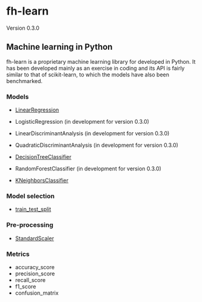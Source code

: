 # fh-learn

Version 0.3.0

## Machine learning in Python

fh-learn is a proprietary machine learning library for developed in Python. It has been developed mainly as an exercise in coding and its API is fairly similar to that of scikit-learn, to which the models have also been benchmarked. 


### Models


* [LinearRegression](https://github.com/frederikhoengaard/fhlearn/blob/0.3.0/fhlearn/linear_model.py) 
* LogisticRegression (in development for version 0.3.0)

* LinearDiscriminantAnalysis (in development for version 0.3.0)
* QuadraticDiscriminantAnalysis (in development for version 0.3.0)

* [DecisionTreeClassifier](https://github.com/frederikhoengaard/fhlearn/blob/0.3.0/fhlearn/tree.py)
* RandomForestClassifier (in development for version 0.3.0)

* [KNeighborsClassifier](https://github.com/frederikhoengaard/fhlearn/blob/0.3.0/fhlearn/neighbors.py)

### Model selection 

* [train_test_split](https://github.com/frederikhoengaard/fhlearn/blob/0.3.0/fhlearn/model_selection.py)

### Pre-processing
* [StandardScaler](https://github.com/frederikhoengaard/fhlearn/blob/0.3.0/fhlearn/preprocessing.py)

### Metrics

* accuracy_score
* precision_score
* recall_score
* f1_score
* confusion_matrix

